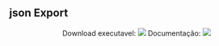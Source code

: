 ## json Export

<div align="center"> 
  Download executavel: <a href="" target="_blank"><img src="https://img.icons8.com/ios/50/000000/download--v1.png"/></a>
  Documentação: <a href="" target="_blank"><img src="https://img.icons8.com/ios/50/000000/documents.png"/></a>
</div>
